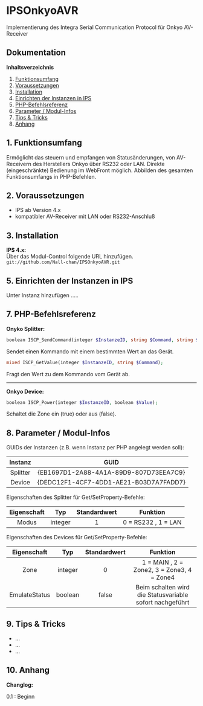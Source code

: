 # IPSOnkyoAVR

Implementierung des Integra Serial Communication Protocol für Onkyo AV-Receiver  

## Dokumentation

**Inhaltsverzeichnis**

1. [Funktionsumfang](#1-funktionsumfang) 
2. [Voraussetzungen](#2-voraussetzungen)
3. [Installation](#3-installation)
5. [Einrichten der Instanzen in IPS](#5-einrichten-der--instanzen-in-ips)
6. [PHP-Befehlsreferenz](#6-php-befehlsreferenz) 
7. [Parameter / Modul-Infos](#7-parameter--modul-infos) 
8. [Tips & Tricks](#8-tips--tricks) 
9. [Anhang](#9-anhang)

## 1. Funktionsumfang

 Ermöglicht das steuern und empfangen von Statusänderungen, von AV-Receivern des Herstellers Onkyo über RS232 oder LAN.
 Direkte (eingeschränkte) Bedienung im WebFront möglich.
 Abbilden des gesamten Funktionsumfangs in PHP-Befehlen.


## 2. Voraussetzungen

 - IPS ab Version 4.x
 - kompatibler AV-Receiver mit LAN oder RS232-Anschluß

 
## 3. Installation

**IPS 4.x:**  
   Über das Modul-Control folgende URL hinzufügen.  
   `git://github.com/Nall-chan/IPSOnkyoAVR.git`  


## 5. Einrichten der  Instanzen in IPS

Unter Instanz hinzufügen .....


## 7. PHP-Befehlsreferenz

 **Onyko Splitter:**  
```php
boolean ISCP_SendCommand(integer $InstanzeID, string $Command, string $Value);
```
 Sendet einen Kommando mit einem bestimmten Wert an das Gerät.

```php
mixed ISCP_GetValue(integer $InstanzeID, string $Command);
```
 Fragt den Wert zu dem Kommando vom Gerät ab.

---

 **Onkyo Device:**  

```php
boolean ISCP_Power(integer $InstanzeID, boolean $Value);
```
Schaltet die Zone ein (true) oder aus (false).

## 8. Parameter / Modul-Infos

GUIDs der Instanzen (z.B. wenn Instanz per PHP angelegt werden soll):  

| Instanz  | GUID                                   |
| :------: | :------------------------------------: |
| Splitter | {EB1697D1-2A88-4A1A-89D9-807D73EEA7C9} |
| Device   | {DEDC12F1-4CF7-4DD1-AE21-B03D7A7FADD7} |

Eigenschaften des Splitter für Get/SetProperty-Befehle:  

| Eigenschaft | Typ     | Standardwert | Funktion             |
| :---------: | :-----: | :----------: | :------------------: |
| Modus       | integer | 1            | 0 = RS232 , 1 = LAN  |

Eigenschaften des Devices für Get/SetProperty-Befehle:  

| Eigenschaft   | Typ     | Standardwert | Funktion                                                 |
| :-----------: | :-----: | :----------: | :------------------------------------------------------: |
| Zone          | integer | 0            | 1 = MAIN , 2 = Zone2, 3 = Zone3, 4 = Zone4               |
| EmulateStatus | boolean | false        | Beim schalten wird die Statusvariable sofort nachgeführt |

## 9. Tips & Tricks

- ...
- ...
- ...

## 10. Anhang

**Changlog:**

0.1	:  Beginn
